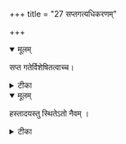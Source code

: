+++
title = "27 सप्तगत्यधिकरणम्"

+++


<details open><summary>मूलम्</summary>

सप्त गतेर्विशेषितत्वाच्च।
</details>



<details><summary>टीका</summary>

चरन्ति सप्त सप्तेति गतिश्रुत्या विशेषणात् । ज्ञानानीति च सप्तैव त्विन्द्रियाणीति शङ्कते ॥ [272]
</details>



<details open><summary>मूलम्</summary>

हस्तादयस्तु स्थितेऽतो नैवम् ।
</details>



<details><summary>टीका</summary>

स्थिते जीवे शरीरे तु वाग्घस्ताद्युपकारतः । एकादशत्विन्द्रियाणीत्यतस्सप्तैव नेति हि ॥ [273]
</details>

